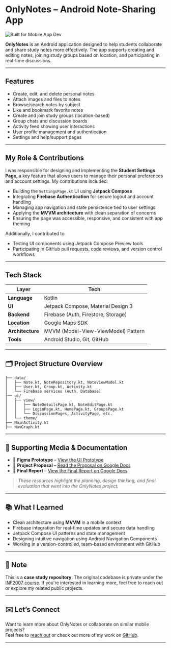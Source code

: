 # OnlyNotes – Android Note-Sharing App

![Built for Mobile App Dev](https://img.shields.io/badge/Built%20for-Mobile%20App%20Dev-blue)

**OnlyNotes** is an Android application designed to help students collaborate and share study notes more effectively. The app supports creating and editing notes, joining study groups based on location, and participating in real-time discussions.

---

## Features

- Create, edit, and delete personal notes
- Attach images and files to notes
- Browse/search notes by subject
- Like and bookmark favorite notes
- Create and join study groups (location-based)
- Group chats and discussion boards
- Activity feed showing user interactions
- User profile management and authentication
- Settings and help/support pages

---

## My Role & Contributions

I was responsible for designing and implementing the **Student Settings Page**, a key feature that allows users to manage their personal preferences and account settings. My contributions included:

- Building the `SettingsPage.kt` UI using **Jetpack Compose**
- Integrating **Firebase Authentication** for secure logout and account handling
- Managing app navigation and state persistence tied to user settings
- Applying the **MVVM architecture** with clean separation of concerns
- Ensuring the page was accessible, responsive, and consistent with app theming

Additionally, I contributed to:
- Testing UI components using Jetpack Compose Preview tools
- Participating in GitHub pull requests, code reviews, and version control workflows

---

## Tech Stack

| Layer          | Tech                                               |
|----------------|----------------------------------------------------|
| **Language**   | Kotlin                                             |
| **UI**         | Jetpack Compose, Material Design 3                |
| **Backend**    | Firebase (Auth, Firestore, Storage)               |
| **Location**   | Google Maps SDK                                   |
| **Architecture** | MVVM (Model-View-ViewModel) Pattern             |
| **Tools**      | Android Studio, Git, GitHub                       |

---

## 🗂️ Project Structure Overview

```
├── data/
│   ├── Note.kt, NoteRepository.kt, NoteViewModel.kt
│   ├── User.kt, Group.kt, Activity.kt
│   └── Firebase services (Auth, Database)
├── ui/
│   ├── view/
│   │   ├── NoteDetailsPage.kt, NoteEditPage.kt
│   │   ├── LoginPage.kt, HomePage.kt, GroupsPage.kt
│   │   └── DiscussionPages, ActivityPage, etc.
│   └── theme/
├── MainActivity.kt
├── NavGraph.kt

```

---

## 📎 Supporting Media & Documentation

- 🎨 **Figma Prototype** – [View the UI Prototype](https://www.figma.com/proto/r0Tx8ARbPLCh8U8sTVIErH/MAD-hi-fi-prototype?node-id=2002-362&t=fetugRO0q12XJyfM-1)
- 📄 **Project Proposal** – [Read the Proposal on Google Docs](https://docs.google.com/document/d/166Ak3lWIN5_0YhMQozIYFEayZ9GWFfbsJFwN14zTork/edit?usp=sharing)
- 🧾 **Final Report** – [View the Final Report on Google Docs](https://docs.google.com/document/d/17g03RTRBUBJf28ewV6zraVqrTs5BwE7nGkVNHteXadI/edit?usp=sharing)

> _These resources highlight the planning, design thinking, and final evaluation that went into the OnlyNotes project._

---

## 📚 What I Learned

- Clean architecture using **MVVM** in a mobile context
- Firebase integration for real-time updates and secure data handling
- Jetpack Compose UI patterns and state management
- Designing intuitive navigation using Android Navigation Components
- Working in a version-controlled, team-based environment with GitHub

---

## 🔐 Note

This is a **case study repository**. The original codebase is private under the [INF2007 course](https://github.com/inf2007/inf2007-team23-2024). If you're interested in learning more, feel free to reach out or explore my related public projects.

---

## ✉️ Let’s Connect

Want to learn more about OnlyNotes or collaborate on similar mobile projects?  
Feel free to [reach out](mailto:eliaslim316@gmail.com) or check out more of my work on [GitHub](https://github.com/elim316).

---

